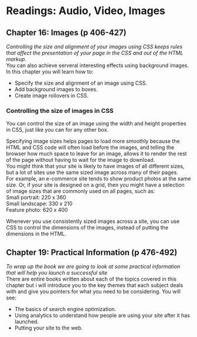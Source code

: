 # Readings: Audio, Video, Images

## Chapter 16: Images (p 406-427)

*Controlling the size and alignment of your images using CSS keeps rules that affect the presentation of your page in the CSS and out of the HTML markup.*  
You can also achieve serveral interesting effects using background images. In this chapter you will learn how to:  
- Specify the size and alignment of an image using CSS.
- Add background images to boxes. 
- Create image rollovers in CSS.

### Controlling the size of images in CSS

You can control the size of an image using the width and height properties in CSS, just like you can for any other box.  
  
  Specifying image sizes helps pages to load more smoothly because the HTML and CSS code will often load before the images, and telling the browser how much space to leave for an image, allows it to render the rest of the page without having to wait for the image to download.  
  You might think that your site is likely to have images of all different sizes, but a lot of sites use the same sized image across many of their pages.  
  For example, an e-commerce site tends to show product photos at the same size. Or, if your site is designed on a grid, then you might have a selection of image sizes that are commonly used on all pages, such as:  
  Small portrait: 220 x 360  
  Small landscape: 330 x 210  
  Feature photo: 620 x 400  
  
Whenever you use consistently sized images across a site, you can use CSS to control the dimensions of the images, instead of putting the dimensions in the HTML.  

## Chapter 19: Practical Information (p 476-492)

*To wrap up the book we are going to look at some practical information that will help you launch a successful site*  
There are entire books written about each of the topics covered in this chapter but i will introduce you to the key themes that each subject deals with and give you pointers for what you need to be considering. You will see:  
- The basics of search engine optimization.
- Using analytics to understand how people are using your site after it has launched.
- Putting your site to the web. 

